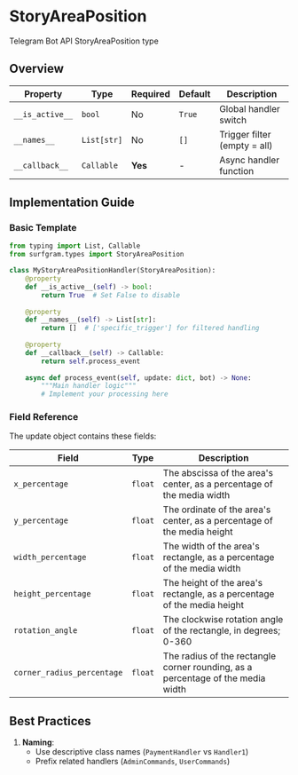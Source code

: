 # StoryAreaPosition

Telegram Bot API StoryAreaPosition type

## Overview

| Property        | Type               | Required | Default | Description                              |
|-----------------|--------------------|----------|---------|------------------------------------------|
| `__is_active__` | `bool`             | No       | `True`  | Global handler switch                   |
| `__names__`     | `List[str]`        | No       | `[]`    | Trigger filter (empty = all)            |
| `__callback__`  | `Callable`         | **Yes**  | -       | Async handler function                  |

## Implementation Guide

### Basic Template

```python
from typing import List, Callable
from surfgram.types import StoryAreaPosition

class MyStoryAreaPositionHandler(StoryAreaPosition):    
    @property
    def __is_active__(self) -> bool:
        return True  # Set False to disable
        
    @property
    def __names__(self) -> List[str]:
        return []  # ['specific_trigger'] for filtered handling
        
    @property
    def __callback__(self) -> Callable:
        return self.process_event
        
    async def process_event(self, update: dict, bot) -> None:
        """Main handler logic"""
        # Implement your processing here
```

### Field Reference

The update object contains these fields:

| Field          | Type              | Description                     |
|----------------|-------------------|---------------------------------|
| `x_percentage` | `float` | The abscissa of the area's center, as a percentage of the media width |
| `y_percentage` | `float` | The ordinate of the area's center, as a percentage of the media height |
| `width_percentage` | `float` | The width of the area's rectangle, as a percentage of the media width |
| `height_percentage` | `float` | The height of the area's rectangle, as a percentage of the media height |
| `rotation_angle` | `float` | The clockwise rotation angle of the rectangle, in degrees; 0-360 |
| `corner_radius_percentage` | `float` | The radius of the rectangle corner rounding, as a percentage of the media width |

## Best Practices

1. **Naming**: 
   - Use descriptive class names (`PaymentHandler` vs `Handler1`)
   - Prefix related handlers (`AdminCommands`, `UserCommands`)
